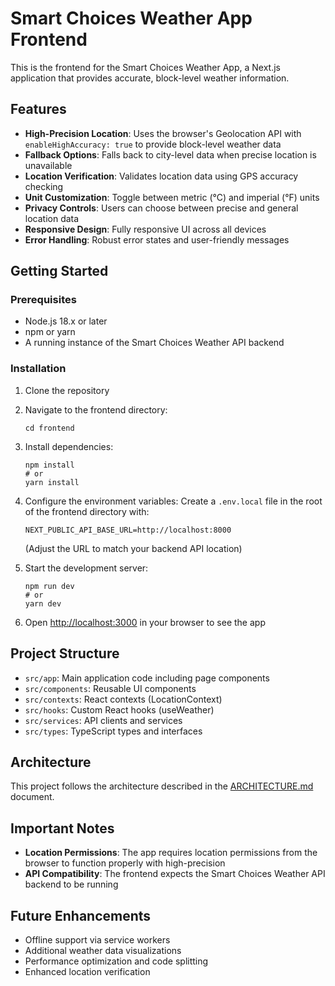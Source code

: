 # Smart Choices Weather App Frontend

This is the frontend for the Smart Choices Weather App, a Next.js application that provides accurate, block-level weather information.

## Features

- **High-Precision Location**: Uses the browser's Geolocation API with `enableHighAccuracy: true` to provide block-level weather data
- **Fallback Options**: Falls back to city-level data when precise location is unavailable
- **Location Verification**: Validates location data using GPS accuracy checking
- **Unit Customization**: Toggle between metric (°C) and imperial (°F) units
- **Privacy Controls**: Users can choose between precise and general location data
- **Responsive Design**: Fully responsive UI across all devices
- **Error Handling**: Robust error states and user-friendly messages

## Getting Started

### Prerequisites

- Node.js 18.x or later
- npm or yarn
- A running instance of the Smart Choices Weather API backend

### Installation

1. Clone the repository
2. Navigate to the frontend directory:
   ```
   cd frontend
   ```
3. Install dependencies:
   ```
   npm install
   # or
   yarn install
   ```
4. Configure the environment variables:
   Create a `.env.local` file in the root of the frontend directory with:
   ```
   NEXT_PUBLIC_API_BASE_URL=http://localhost:8000
   ```
   (Adjust the URL to match your backend API location)

5. Start the development server:
   ```
   npm run dev
   # or
   yarn dev
   ```

6. Open [http://localhost:3000](http://localhost:3000) in your browser to see the app

## Project Structure

- `src/app`: Main application code including page components
- `src/components`: Reusable UI components
- `src/contexts`: React contexts (LocationContext)
- `src/hooks`: Custom React hooks (useWeather)
- `src/services`: API clients and services
- `src/types`: TypeScript types and interfaces

## Architecture

This project follows the architecture described in the [ARCHITECTURE.md](../ARCHITECTURE.md) document.

## Important Notes

- **Location Permissions**: The app requires location permissions from the browser to function properly with high-precision
- **API Compatibility**: The frontend expects the Smart Choices Weather API backend to be running

## Future Enhancements

- Offline support via service workers
- Additional weather data visualizations
- Performance optimization and code splitting
- Enhanced location verification
